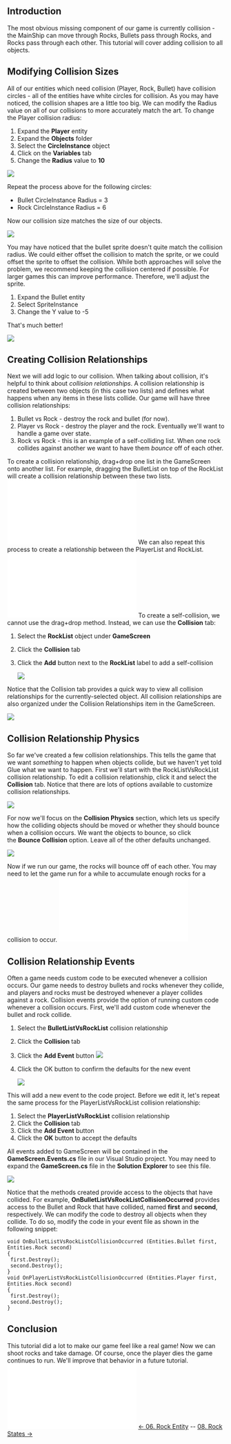 ## Introduction

The most obvious missing component of our game is currently collision - the MainShip can move through Rocks, Bullets pass through Rocks, and Rocks pass through each other. This tutorial will cover adding collision to all objects.

## Modifying Collision Sizes

All of our entities which need collision (Player, Rock, Bullet) have collision circles - all of the entities have white circles for collision. As you may have noticed, the collision shapes are a little too big. We can modify the Radius value on all of our collisions to more accurately match the art. To change the Player collision radius:

1.  Expand the **Player** entity
2.  Expand the **Objects** folder
3.  Select the **CircleInstance** object
4.  Click on the **Variables** tab
5.  Change the **Radius** value to **10**

![](/media/2021-03-img_604d577d3f8d2.png)

Repeat the process above for the following circles:

-   Bullet CircleInstance Radius = 3
-   Rock CircleInstance Radius = 6

Now our collision size matches the size of our objects.

![](/media/2021-03-img_604d58c234f69.png)

You may have noticed that the bullet sprite doesn't quite match the collision radius. We could either offset the collision to match the sprite, or we could offset the sprite to offset the collision. While both approaches will solve the problem, we recommend keeping the collision centered if possible. For larger games this can improve performance. Therefore, we'll adjust the sprite.

1.  Expand the Bullet entity
2.  Select SpriteInstance
3.  Change the Y value to -5

That's much better!

![](/media/2021-03-img_604d59df22c28.png)

## Creating Collision Relationships

Next we will add logic to our collision. When talking about collision, it's helpful to think about *collision relationships*. A collision relationship is created between two objects (in this case two lists) and defines what happens when any items in these lists collide. Our game will have three collision relationships:

1.  Bullet vs Rock - destroy the rock and bullet (for now).
2.  Player vs Rock - destroy the player and the rock. Eventually we'll want to handle a game over state.
3.  Rock vs Rock - this is an example of a self-colliding list. When one rock collides against another we want to have them *bounce* off of each other.

To create a collision relationship, drag+drop one list in the GameScreen onto another list. For example, dragging the BulletList on top of the RockList will create a collision relationship between these two lists. [![](/wp-content/uploads/2016/01/2021_March_13_170938.gif.md)](/wp-content/uploads/2016/01/2021_March_13_170938.gif.md) We can also repeat this process to create a relationship between the PlayerList and RockList. [![](/wp-content/uploads/2016/01/2021_March_13_171539.gif.md)](/wp-content/uploads/2016/01/2021_March_13_171539.gif.md) To create a self-collision, we cannot use the drag+drop method. Instead, we can use the **Collision** tab:

1.  Select the **RockList** object under **GameScreen**

2.  Click the **Collision** tab

3.  Click the **Add** button next to the **RockList** label to add a self-collision

    ![](/media/2021-03-img_604d5c10244ff.png)

Notice that the Collision tab provides a quick way to view all collision relationships for the currently-selected object. All collision relationships are also organized under the Collision Relationships item in the GameScreen.

![](/media/2021-03-img_604d5ca8db90a.png)

## Collision Relationship Physics

So far we've created a few collision relationships. This tells the game that we want *something* to happen when objects collide, but we haven't yet told Glue what we want to happen. First we'll start with the RockListVsRockList collision relationship. To edit a collision relationship, click it and select the **Collision** tab. Notice that there are lots of options available to customize collision relationships.

![](/media/2021-03-img_604d5d3f637d1.png)

For now we'll focus on the **Collision Physics** section, which lets us specify how the colliding objects should be moved or whether they should bounce when a collision occurs. We want the objects to bounce, so click the **Bounce Collision** option. Leave all of the other defaults unchanged.

![](/media/2021-03-img_604d5dadd28b0.png)

Now if we run our game, the rocks will bounce off of each other. You may need to let the game run for a while to accumulate enough rocks for a collision to occur. [![](/wp-content/uploads/2016/01/2021_March_13_175151.gif.md)](/wp-content/uploads/2016/01/2021_March_13_175151.gif.md)

## Collision Relationship Events

Often a game needs custom code to be executed whenever a collision occurs. Our game needs to destroy bullets and rocks whenever they collide, and players and rocks must be destroyed whenever a player collides against a rock. Collision events provide the option of running custom code whenever a collision occurs. First, we'll add custom code whenever the bullet and rock collide.

1.  Select the **BulletListVsRockList** collision relationship

2.  Click the **Collision** tab

3.  Click the **Add Event** button ![](/media/2021-03-img_604d5f1ebac71.png)

4.  Click the OK button to confirm the defaults for the new event

    ![](/media/2021-03-img_604d5f9e47dfa.png)

This will add a new event to the code project. Before we edit it, let's repeat the same process for the PlayerListVsRockList collision relationship:

1.  Select the **PlayerListVsRockList** collision relationship
2.  Click the **Collision** tab
3.  Click the **Add Event** button
4.  Click the **OK** button to accept the defaults

All events added to GameScreen will be contained in the **GameScreen.Events.cs** file in our Visual Studio project. You may need to expand the **GameScreen.cs** file in the **Solution Explorer** to see this file.

![](/media/2021-03-img_604d6069552fc.png)

Notice that the methods created provide access to the objects that have collided. For example, **OnBulletListVsRockListCollisionOccurred** provides access to the Bullet and Rock that have collided, named **first** and **second**, respectively. We can modify the code to destroy all objects when they collide. To do so, modify the code in your event file as shown in the following snippet:

    void OnBulletListVsRockListCollisionOccurred (Entities.Bullet first, Entities.Rock second)
    {
     first.Destroy();
     second.Destroy();
    }
    void OnPlayerListVsRockListCollisionOccurred (Entities.Player first, Entities.Rock second)
    {
     first.Destroy();
     second.Destroy();
    }

## Conclusion

This tutorial did a lot to make our game feel like a real game! Now we can shoot rocks and take damage. Of course, once the player dies the game continues to run. We'll improve that behavior in a future tutorial. [![](/wp-content/uploads/2016/01/2021_March_13_182107.gif.md)](/wp-content/uploads/2016/01/2021_March_13_182107.gif.md) [\<- 06. Rock Entity](/documentation/tutorials/rock-blaster/tutorials-rock-blaster-rock-entity/.md "Tutorials:Rock Blaster:Rock Entity") -- [08. Rock States -\>](/documentation/tutorials/rock-blaster/tutorials-rock-blaster-rock-states/.md "Tutorials:Rock Blaster:Rock States")
